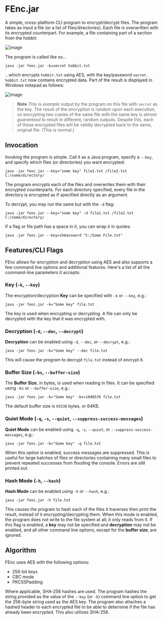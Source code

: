 # FEnc.jar
A simple, cross-platform CLI program to encrypt/decrypt files. The program takes as input a file (or a list of files/directories). Each file is overwritten with its encrypted counterpart. For example, a file containing part of a section from the hobbit:

![image](https://user-images.githubusercontent.com/117754232/217385037-54a635da-fd2a-46e8-bea0-c95830854d55.png)

The program is called like so...
```batch
java -jar fenc.jar -k=secret hobbit.txt
```

...which encrypts `hobbit.txt` using AES, with the key/password `secret`. `hobbit.txt` now contains encrypted data. Part of the result is displayed in Windows notepad as follows:

![image](https://user-images.githubusercontent.com/117754232/217385109-acbf02a5-0e2d-4efc-95da-1075667d17d8.png)

> **Note**
> This is *example* output by the program on this file with `secret` as the key. The result of the encryption is random upon each execution, so encrypting two copies of the same file with the same key is almost *guaranteed* to result in different, random outputs. Despite this, each of these encrypted files will be validly decrypted back to the same, original file. (This is normal.)

## Invocation
Invoking the program is simple. Call it as a Java program, specify a `--key`, and specify which files (or directories) you want encrypted: 
```batch
java -jar fenc.jar --key="some key" file1.txt /file2.txt C:/some/directory/
```
The program encrypts each of the files and overwrites them with their encrypted counterparts. For each directory specified, every file in the directory is encrypted as if specified directly as an argument.

To decrypt, you may run the same but with the `-d` flag:
```batch
java -jar fenc.jar --key="some key" -d file1.txt /file2.txt C:/some/directory/
```

If a flag or file path has a space in it, you can wrap it in quotes:
```batch
java -jar fenc.jar --key=shmassword "C:/Some File.txt"
```

## Features/CLI Flags
FEnc allows for encryption and decryption using AES and also supports a few command line options and additional features. Here's a list of all the command-line parameters it accepts:

### Key (`-k`, `--key`)
The encryption/decryption **Key** can be specified with `-k` or `--key`, e.g.:
```
java -jar fenc.jar -k="Some key" file.txt
```
The key is used when encrypting or decrypting. A file can only be decrypted with the key that it was encrypted with.

### Decryption (`-d`, `--dec`, `--decrypt`)
**Decryption** can be enabled using `-d`, `--dec`, or `--decrypt`, e.g.:
```
java -jar fenc.jar -k="Some key" --dec file.txt
```
This will cause the program to decrypt `file.txt` instead of encrypt it.

### Buffer Size (`-bs`, `--buffer-size`)
The **Buffer Size**, in bytes, is used when reading in files. It can be specified using `-bs` or `--buffer-size`, e.g.:
```
java -jar fenc.jar -k="Some key" -bs=1048576 file.txt
```
The default buffer size is `65536` bytes, or 64KB.

### Quiet Mode (`-q`, `-s`, `--quiet`, `--suppress-success-messages`)
**Quiet Mode** can be enabled using `-q`, `-s`, `--quiet`, or `--suppress-success-messages`, e.g.:
```
java -jar fenc.jar -k="Some key" -q file.txt
```
When this option is enabled, success messages are suppressed. This is useful for large batches of files or directories containing many small files to prevent repeated successes from flooding the console. Errors are still printed out.

### Hash Mode (`-h`, `--hash`)
**Hash Mode** can be enabled using `-h` or `--hash`, e.g.:
```
java -jar fenc.jar -h file.txt
```
This causes the program to hash each of the files it traverses then print the result, instead of it encrypting/decrypting them. When this mode is enabled, the program does not write to the file system at all; it only reads from it. If this flag is enabled, a **key** may not be specified and **decryption** may not be enabled, and all other command line options, except for the **buffer size**, are ignored.


## Algorithm
FEnc uses AES with the following options:
* 256-bit keys
* CBC mode
* PKCS5Padding

Where applicable, SHA-256 hashes are used. The program hashes the string provided as the value of the `--key` (or `-k`) command line option to get the 256-byte string used as the AES key. The program also attaches a hashed header to each encrypted file to be able to determine if the file has already been encrypted. This also utilizes SHA-256.
